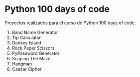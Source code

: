 Python 100 days of code
=======================

Proyectos realizados para el curso de Python 100 days of code.

1. Band Name Generator
2. Tip Calculator
3. Donkey Island
4. Rock Paper Scissors
5. PyPassword Generator
6. Scaping The Maze
7. Hangman
8. Caesar Cipher
